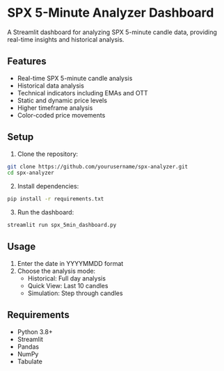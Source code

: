 # SPX 5-Minute Analyzer Dashboard

A Streamlit dashboard for analyzing SPX 5-minute candle data, providing real-time insights and historical analysis.

## Features

- Real-time SPX 5-minute candle analysis
- Historical data analysis
- Technical indicators including EMAs and OTT
- Static and dynamic price levels
- Higher timeframe analysis
- Color-coded price movements

## Setup

1. Clone the repository:
```bash
git clone https://github.com/yourusername/spx-analyzer.git
cd spx-analyzer
```

2. Install dependencies:
```bash
pip install -r requirements.txt
```

3. Run the dashboard:
```bash
streamlit run spx_5min_dashboard.py
```

## Usage

1. Enter the date in YYYYMMDD format
2. Choose the analysis mode:
   - Historical: Full day analysis
   - Quick View: Last 10 candles
   - Simulation: Step through candles

## Requirements

- Python 3.8+
- Streamlit
- Pandas
- NumPy
- Tabulate 
